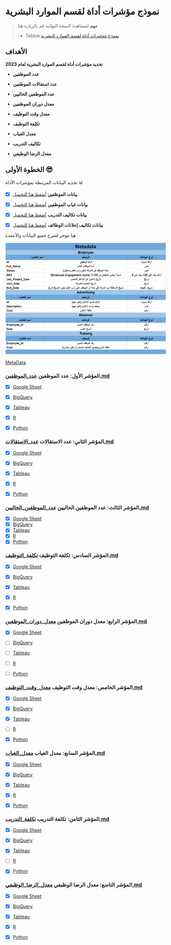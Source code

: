 
# نموذج مؤشرات أداة لقسم الموارد البشرية

> **مهم**
> لمشاهدة النتيجة النهائية قم بالزيارة هنا
> * Tablue [نموذج مؤشرات أداة لقسم الموارد البشرية](https://public.tableau.com/views/2023_16991213214090/2023?:language=en-US&:display_count=n&:origin=viz_share_link)


## الأهداف 


  **تحديد مؤشرات أداة لقسم الموارد البشرية لعام 2023**
  

* **عدد الموظفين**
*  **عدد استقالات الموظفين**
* **عدد الموظفين الحاليين**
 

* **معدل دوران الموظفين**
*  **معدل وقت التوظيف**
*  **تكلفة التوظيف** 
* **معدل الغياب**
* **تكاليف التدريب**
* **معدل الرضا الوظيفي**



## الخطوة الأولى  😎
تحديد البيانات المرتبطة بمؤشرات الأداة :bar_chart:

+  [x] **بيانات الموظفين** [أضغط هنا للتحميل](data/HR-KPI_Employee.csv)
+  [x] **بيانات غياب الموظفين** [أضغط هنا للتحميل](data/HR-KPI_Absence.csv)
+  [x] **بيانات تكاليف التدريب** [أضغط هنا للتحميل](data/HR-KPI_Training.csv)
+  [x] **بيانات تكاليف إعلانات الوظائف** [أضغط هنا للتحميل](data/HR-KPI_Advertising.csv)



هنا موجز لشرح جميع البيانات والأعمدة 


![شرح تفاصيل البيانات ](data/metadata.png)

[MetaData](https://docs.google.com/spreadsheets/d/10PCT9hpFjGG23YWSh-tIuiqYqdaWoGqrRjr1AHKnGdM/edit?usp=sharing)




###  المؤشر الأول: عدد الموظفين [عدد_الموظفين.md](kpi/عدد_الموظفين.md)
- [x] [Google Sheet](https://github.com/alsobihi/HR-KPI/blob/main/kpi/عدد_الموظفين.md#google-sheet)
- [x] [BigQuery](https://github.com/alsobihi/HR-KPI/blob/main/kpi/عدد_الموظفين.md#bigquery)
- [x] [Tableau](https://github.com/alsobihi/HR-KPI/blob/main/kpi/عدد_الموظفين.md#tableau)
- [x] [R](https://github.com/alsobihi/HR-KPI/blob/main/kpi/عدد_الموظفين.md#r)
- [x] [Python](https://github.com/alsobihi/HR-KPI/blob/main/kpi/عدد_الموظفين.md#python)



### المؤشر الثاني: عدد الاستقالات [عدد_الاستقالات.md](kpi/عدد_الاستقالات.md)
- [x] [Google Sheet](kpi/عدد_الاستقالات.md#google-sheet)
- [x] [BigQuery](kpi/عدد_الاستقالات.md#bigquery)
- [x] [Tableau](kpi/عدد_الاستقالات.md#tableau)
- [x] [R](kpi/عدد_الاستقالات.md#r)
- [x] [Python](kpi/عدد_الاستقالات.md#python)



### المؤشر الثالث: عدد الموظفين الحاليين [عدد_الموظفين_الحاليين.md](kpi/عدد_الموظفين_الحاليين.md)
- [x] [Google Sheet](kpi/عدد_الموظفين_الحاليين.md#google-sheet)
- [x] [BigQuery](kpi/عدد_الموظفين_الحاليين.md#bigquery)
- [x] [Tableau](kpi/عدد_الموظفين_الحاليين.md#tableau)
- [x] [R](kpi/عدد_الموظفين_الحاليين.md#r)
- [x] [Python](kpi/عدد_الموظفين_الحاليين.md#python)

### المؤشر السادس: تكلفة التوظيف [تكلفة_التوظيف.md](kpi/تكلفة_التوظيف.md)
- [x] [Google Sheet](kpi/تكلفة_التوظيف.md#google-sheet)
- [x] [BigQuery](kpi/تكلفة_التوظيف.md#bigquery)
- [x] [Tableau](kpi/تكلفة_التوظيف.md#tableau)
- [x] [R](kpi/تكلفة_التوظيف.md#r)
- [x] [Python](kpi/تكلفة_التوظيف.md#python)


### المؤشر الرابع: معدل دوران الموظفين [معدل_دوران_الموظفين.md](kpi/معدل_دوران_الموظفين.md)
- [x] [Google Sheet](kpi/معدل_دوران_الموظفين.md#google-sheet)
- [ ] [BigQuery](#bigquery)
- [ ] [Tableau](#tableau)
- [ ] [R](#r)
- [ ] [Python](#python)


### المؤشر الخامس: معدل وقت التوظيف [معدل_وقت_التوظيف.md](kpi/معدل_وقت_التوظيف.md)
- [x] [Google Sheet](kpi/معدل_وقت_التوظيف.md#google-sheet)
- [x] [BigQuery](kpi/معدل_وقت_التوظيف.md#bigquery)
- [x] [Tableau](kpi/معدل_وقت_التوظيف.md#tableau)
- [ ] [R](#r)
- [x] [Python](kpi/معدل_وقت_التوظيف.md#python)





### المؤشر السابع: معدل الغياب [معدل_الغياب.md](kpi/معدل_الغياب.md)
- [x] [Google Sheet](kpi/معدل_الغياب.md#google-sheet)
- [x] [BigQuery](kpi/معدل_الغياب.md#bigquery)
- [x] [Tableau](kpi/معدل_الغياب.md#tableau)
- [x] [R](kpi/معدل_الغياب.md#r)
- [x] [Python](kpi/معدل_الغياب.md#python)


### المؤشر الثامن:  تكلفة التدريب [تكلفة_التدريب.md](kpi/تكلفة_التدريب.md)
- [x] [Google Sheet](kpi/تكلفة_التدريب.md#google-sheet)
- [x] [BigQuery](kpi/تكلفة_التدريب.md#bigquery)
- [x] [Tableau](kpi/تكلفة_التدريب.md#tableau)
- [ ] [R](#r)
- [x] [Python](kpi/تكلفة_التدريب.md#python)


### المؤشر التاسع: معدل الرضا الوظيفي [معدل_الرضا_الوظيفي.md](kpi/معدل_الرضا_الوظيفي.md)
- [x] [Google Sheet](kpi/معدل_الرضا_الوظيفي.md#google-sheet)
- [x] [BigQuery](kpi/معدل_الرضا_الوظيفي.md#bigquery)
- [x] [Tableau](kpi/معدل_الرضا_الوظيفي.md#tableau)
- [x] [R](kpi/معدل_الرضا_الوظيفي.md#r)
- [x] [Python](kpi/معدل_الرضا_الوظيفي.md#python)



